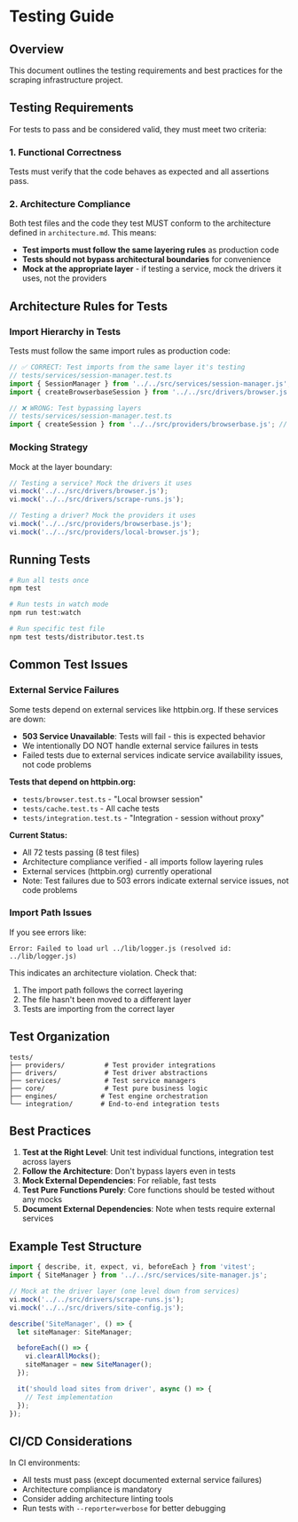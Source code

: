 # Testing Guide

## Overview

This document outlines the testing requirements and best practices for the scraping infrastructure project.

## Testing Requirements

For tests to pass and be considered valid, they must meet two criteria:

### 1. Functional Correctness
Tests must verify that the code behaves as expected and all assertions pass.

### 2. Architecture Compliance
Both test files and the code they test MUST conform to the architecture defined in `architecture.md`. This means:

- **Test imports must follow the same layering rules** as production code
- **Tests should not bypass architectural boundaries** for convenience
- **Mock at the appropriate layer** - if testing a service, mock the drivers it uses, not the providers

## Architecture Rules for Tests

### Import Hierarchy in Tests

Tests must follow the same import rules as production code:

```typescript
// ✅ CORRECT: Test imports from the same layer it's testing
// tests/services/session-manager.test.ts
import { SessionManager } from '../../src/services/session-manager.js';
import { createBrowserbaseSession } from '../../src/drivers/browser.js';

// ❌ WRONG: Test bypassing layers
// tests/services/session-manager.test.ts
import { createSession } from '../../src/providers/browserbase.js'; // NO!
```

### Mocking Strategy

Mock at the layer boundary:

```typescript
// Testing a service? Mock the drivers it uses
vi.mock('../../src/drivers/browser.js');
vi.mock('../../src/drivers/scrape-runs.js');

// Testing a driver? Mock the providers it uses
vi.mock('../../src/providers/browserbase.js');
vi.mock('../../src/providers/local-browser.js');
```

## Running Tests

```bash
# Run all tests once
npm test

# Run tests in watch mode
npm run test:watch

# Run specific test file
npm test tests/distributor.test.ts
```

## Common Test Issues

### External Service Failures

Some tests depend on external services like httpbin.org. If these services are down:

- **503 Service Unavailable**: Tests will fail - this is expected behavior
- We intentionally DO NOT handle external service failures in tests
- Failed tests due to external services indicate service availability issues, not code problems

**Tests that depend on httpbin.org:**
- `tests/browser.test.ts` - "Local browser session"
- `tests/cache.test.ts` - All cache tests
- `tests/integration.test.ts` - "Integration - session without proxy"

**Current Status:**
- All 72 tests passing (8 test files)
- Architecture compliance verified - all imports follow layering rules
- External services (httpbin.org) currently operational
- Note: Test failures due to 503 errors indicate external service issues, not code problems

### Import Path Issues

If you see errors like:
```
Error: Failed to load url ../lib/logger.js (resolved id: ../lib/logger.js)
```

This indicates an architecture violation. Check that:
1. The import path follows the correct layering
2. The file hasn't been moved to a different layer
3. Tests are importing from the correct layer

## Test Organization

```
tests/
├── providers/          # Test provider integrations
├── drivers/            # Test driver abstractions
├── services/           # Test service managers
├── core/               # Test pure business logic
├── engines/           # Test engine orchestration
└── integration/       # End-to-end integration tests
```

## Best Practices

1. **Test at the Right Level**: Unit test individual functions, integration test across layers
2. **Follow the Architecture**: Don't bypass layers even in tests
3. **Mock External Dependencies**: For reliable, fast tests
4. **Test Pure Functions Purely**: Core functions should be tested without any mocks
5. **Document External Dependencies**: Note when tests require external services

## Example Test Structure

```typescript
import { describe, it, expect, vi, beforeEach } from 'vitest';
import { SiteManager } from '../../src/services/site-manager.js';

// Mock at the driver layer (one level down from services)
vi.mock('../../src/drivers/scrape-runs.js');
vi.mock('../../src/drivers/site-config.js');

describe('SiteManager', () => {
  let siteManager: SiteManager;

  beforeEach(() => {
    vi.clearAllMocks();
    siteManager = new SiteManager();
  });

  it('should load sites from driver', async () => {
    // Test implementation
  });
});
```

## CI/CD Considerations

In CI environments:
- All tests must pass (except documented external service failures)
- Architecture compliance is mandatory
- Consider adding architecture linting tools
- Run tests with `--reporter=verbose` for better debugging
